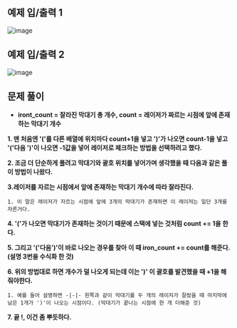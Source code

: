 예제 입/출력 1
--------------------
![image](https://user-images.githubusercontent.com/64742982/159598434-cb191098-af89-4742-aee4-d0dc8040c60e.png)


예제 입/출력 2
----------------------
![image](https://user-images.githubusercontent.com/64742982/159598452-3f1b142e-92b3-4fa3-8886-c0a37c3ea274.png)

문제 풀이
----------------------

- **iront_count = 잘라진 막대기 총 개수, count = 레이저가 짜르는 시점에 앞에 존재하는 막대기 개수**

**1. 맨 처음엔 '('를 다른 배열에 위치마다 count+1을 넣고 ')'가 나오면 count-1을 넣고 '('다음 ')'이 나오면 -1값을 넣어 레이저로 체크하는 방법을 선택하려고 했다.**

**2. 조금 더 단순하게 풀려고 막대기와 괄호 위치를 넣어가며 생각했을 때 다음과 같은 풀이 방법이 나왔다.**

**3.레이저를 자르는 시점에서 앞에 존재하는 막대기 개수에 따라 잘라진다.**
  
    1. 이 말은 레이저가 자르는 시점에 앞에 3개의 막대기가 존재하면 이 레이저는 일단 3개를 자른거다. 

**4. '('가 나오면 막대기가 존재하는 것이기 때문에 스택에 넣는 것처럼 count += 1을 한다.** 

**5. 그리고 '('다음')'이 바로 나오는 경우를 찾아 이 때 iron_count += count를 해준다. (설명 3번을 수식화 한 것)**

**6. 위의 방법대로 하면 개수가 덜 나오게 되는데 이는 ')' 이 괄호를 발견했을 때 +1을 해줘야한다.**

    1. 예를 들어 설명하면 -|-|- 왼쪽과 같이 막대기를 두 개의 레이저가 잘랐을 때 마지막에 남은 1개가 ')'이 나오는 시점이다. (막대기가 끝나는 시점에 한 개 더해준 것)

**7. 끝 !, 이건 좀 뿌듯하다.**
